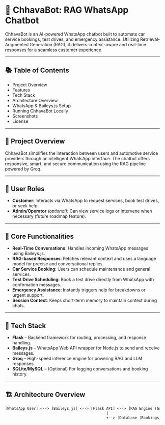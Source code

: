 # 🤖 ChhavaBot: RAG WhatsApp Chatbot

ChhavaBot is an AI-powered WhatsApp chatbot built to automate car service bookings, test drives, and emergency assistance. Utilizing Retrieval-Augmented Generation (RAG), it delivers context-aware and real-time responses for a seamless customer experience.

---

## 📚 Table of Contents
- Project Overview
- Features
- Tech Stack
- Architecture Overview
- WhatsApp & Baileys.js Setup
- Running ChhavaBot Locally
- Screenshots
- License

---

## 📌 Project Overview

ChhavaBot simplifies the interaction between users and automotive service providers through an intelligent WhatsApp interface. The chatbot offers responsive, smart, and secure communication using the RAG pipeline powered by Groq.

---

## 👥 User Roles

- **Customer**: Interacts via WhatsApp to request services, book test drives, or seek help.
- **Admin/Operator** *(optional)*: Can view service logs or intervene when necessary (future roadmap feature).

---

## 🧠 Core Functionalities

- **Real-Time Conversations**: Handles incoming WhatsApp messages using Baileys.js.
- **RAG-based Responses**: Fetches relevant context and uses a language model for precise and conversational replies.
- **Car Service Booking**: Users can schedule maintenance and general services.
- **Test Drive Scheduling**: Book a test drive directly from WhatsApp with confirmation messages.
- **Emergency Assistance**: Instantly triggers help for breakdowns or urgent support.
- **Session Context**: Keeps short-term memory to maintain context during chats.

---

## 🧰 Tech Stack

- **Flask** – Backend framework for routing, processing, and response handling.
- **Baileys.js** – WhatsApp Web API wrapper for Node.js to send and receive messages.
- **Groq** – High-speed inference engine for powering RAG and LLM responses.
- **SQLite/MySQL** – (Optional) For logging conversations and booking history.

---

## 🏗️ Architecture Overview

```txt
[WhatsApp User] <--> [Baileys.js] <--> [Flask API] <--> [RAG Engine (Groq)] <--> [Response]
                                              |
                                              +--> [Database (Bookings, Logs)]
